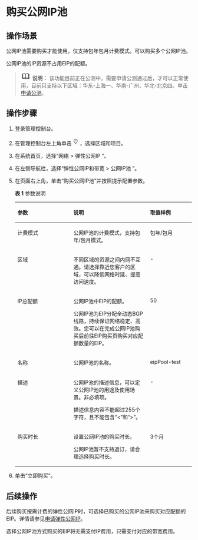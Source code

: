# 购买公网IP池<a name="eipPools_0002"></a>

## 操作场景<a name="section567518141511"></a>

公网IP池需要购买才能使用，仅支持包年包月计费模式。可以购买多个公网IP池。

公网IP池的IP资源不占用EIP的配额。

>![](public_sys-resources/icon-note.gif) **说明：** 
>该功能目前正在公测中，需要申请公测通过后，才可以正常使用，目前只支持以下区域：华东-上海一、华南-广州、华北-北京四。单击[申请公测](https://account.huaweicloud.com/usercenter/?region=cn-south-1#/applyBeta?serviceCodeP=eip_pool)。

## 操作步骤<a name="section14486185641517"></a>

1.  登录管理控制台。
2.  在管理控制台左上角单击![](figures/icon-region-0.png)，选择区域和项目。
3.  在系统首页，选择“网络 \> 弹性公网IP ”。
4.  在左侧导航栏，选择“弹性公网IP和带宽 \> 公网IP池 ”。
5.  在页面右上角，单击“购买公网IP池”并按照提示配置参数。

    **表 1**  参数说明

    <a name="zh-cn_topic_0118498850_tb8e92f5357304d0297e9c203270c546e"></a>
    <table><thead align="left"><tr id="zh-cn_topic_0118498850_r66aedde49c144d8a84278fc61dadffdd"><th class="cellrowborder" valign="top" width="31.65%" id="mcps1.2.4.1.1"><p id="zh-cn_topic_0118498850_aafd79e8ecf074d0da2b802ca103815d1"><a name="zh-cn_topic_0118498850_aafd79e8ecf074d0da2b802ca103815d1"></a><a name="zh-cn_topic_0118498850_aafd79e8ecf074d0da2b802ca103815d1"></a>参数</p>
    </th>
    <th class="cellrowborder" valign="top" width="43.29%" id="mcps1.2.4.1.2"><p id="zh-cn_topic_0118498850_a30252599cf9146418f791259ec182081"><a name="zh-cn_topic_0118498850_a30252599cf9146418f791259ec182081"></a><a name="zh-cn_topic_0118498850_a30252599cf9146418f791259ec182081"></a>说明</p>
    </th>
    <th class="cellrowborder" valign="top" width="25.06%" id="mcps1.2.4.1.3"><p id="zh-cn_topic_0118498850_a02cb30a37b3a49abb2a82c12344214df"><a name="zh-cn_topic_0118498850_a02cb30a37b3a49abb2a82c12344214df"></a><a name="zh-cn_topic_0118498850_a02cb30a37b3a49abb2a82c12344214df"></a>取值样例</p>
    </th>
    </tr>
    </thead>
    <tbody><tr id="row10633143201315"><td class="cellrowborder" valign="top" width="31.65%" headers="mcps1.2.4.1.1 "><p id="p13634194361312"><a name="p13634194361312"></a><a name="p13634194361312"></a>计费模式</p>
    </td>
    <td class="cellrowborder" valign="top" width="43.29%" headers="mcps1.2.4.1.2 "><p id="p156342433138"><a name="p156342433138"></a><a name="p156342433138"></a>公网IP池的计费模式，支持包年/包月模式。</p>
    </td>
    <td class="cellrowborder" valign="top" width="25.06%" headers="mcps1.2.4.1.3 "><p id="p18634943171317"><a name="p18634943171317"></a><a name="p18634943171317"></a>包年/包月</p>
    </td>
    </tr>
    <tr id="zh-cn_topic_0118498850_row69311030161113"><td class="cellrowborder" valign="top" width="31.65%" headers="mcps1.2.4.1.1 "><p id="zh-cn_topic_0118498850_p1211443310119"><a name="zh-cn_topic_0118498850_p1211443310119"></a><a name="zh-cn_topic_0118498850_p1211443310119"></a>区域</p>
    </td>
    <td class="cellrowborder" valign="top" width="43.29%" headers="mcps1.2.4.1.2 "><p id="zh-cn_topic_0118498850_p411903317112"><a name="zh-cn_topic_0118498850_p411903317112"></a><a name="zh-cn_topic_0118498850_p411903317112"></a>不同区域的资源之间内网不互通。请选择靠近您客户的区域，可以降低网络时延、提高访问速度。</p>
    </td>
    <td class="cellrowborder" valign="top" width="25.06%" headers="mcps1.2.4.1.3 "><p id="zh-cn_topic_0118498850_p17860245175818"><a name="zh-cn_topic_0118498850_p17860245175818"></a><a name="zh-cn_topic_0118498850_p17860245175818"></a>-</p>
    </td>
    </tr>
    <tr id="zh-cn_topic_0118498850_row1755815445016"><td class="cellrowborder" valign="top" width="31.65%" headers="mcps1.2.4.1.1 "><p id="p5511134451716"><a name="p5511134451716"></a><a name="p5511134451716"></a>IP总配额</p>
    </td>
    <td class="cellrowborder" valign="top" width="43.29%" headers="mcps1.2.4.1.2 "><p id="p1510144141716"><a name="p1510144141716"></a><a name="p1510144141716"></a>公网IP池中EIP的配额。</p>
    <p id="p11993512132914"><a name="p11993512132914"></a><a name="p11993512132914"></a>公网IP池为EIP分配全动态BGP线路，持续保证网络稳定、高效。您可以在完成公网IP池购买后前往EIP购买页购买对应配额数量的EIP。</p>
    </td>
    <td class="cellrowborder" valign="top" width="25.06%" headers="mcps1.2.4.1.3 "><p id="p65071544101712"><a name="p65071544101712"></a><a name="p65071544101712"></a>50</p>
    </td>
    </tr>
    <tr id="zh-cn_topic_0118498850_row1798051216168"><td class="cellrowborder" valign="top" width="31.65%" headers="mcps1.2.4.1.1 "><p id="zh-cn_topic_0118498850_p44256235163"><a name="zh-cn_topic_0118498850_p44256235163"></a><a name="zh-cn_topic_0118498850_p44256235163"></a>名称</p>
    </td>
    <td class="cellrowborder" valign="top" width="43.29%" headers="mcps1.2.4.1.2 "><p id="zh-cn_topic_0118498850_p134282234164"><a name="zh-cn_topic_0118498850_p134282234164"></a><a name="zh-cn_topic_0118498850_p134282234164"></a>公网IP池的名称。</p>
    </td>
    <td class="cellrowborder" valign="top" width="25.06%" headers="mcps1.2.4.1.3 "><p id="zh-cn_topic_0118498850_p2430182381611"><a name="zh-cn_topic_0118498850_p2430182381611"></a><a name="zh-cn_topic_0118498850_p2430182381611"></a>eipPool-test</p>
    </td>
    </tr>
    <tr id="zh-cn_topic_0118498850_row72697164367"><td class="cellrowborder" valign="top" width="31.65%" headers="mcps1.2.4.1.1 "><p id="p822885133210"><a name="p822885133210"></a><a name="p822885133210"></a>描述</p>
    </td>
    <td class="cellrowborder" valign="top" width="43.29%" headers="mcps1.2.4.1.2 "><p id="p1399275111429"><a name="p1399275111429"></a><a name="p1399275111429"></a>公网IP池的描述信息，可以定义公网IP池的用途及使用场景。非必填项。</p>
    <p id="p12593482111429"><a name="p12593482111429"></a><a name="p12593482111429"></a>描述信息内容不能超过255个字符，且不能包含“&lt;”和“&gt;”。</p>
    </td>
    <td class="cellrowborder" valign="top" width="25.06%" headers="mcps1.2.4.1.3 "><p id="p13439131111429"><a name="p13439131111429"></a><a name="p13439131111429"></a>-</p>
    </td>
    </tr>
    <tr id="zh-cn_topic_0118498850_row271187493651"><td class="cellrowborder" valign="top" width="31.65%" headers="mcps1.2.4.1.1 "><p id="p1222345153214"><a name="p1222345153214"></a><a name="p1222345153214"></a>购买时长</p>
    </td>
    <td class="cellrowborder" valign="top" width="43.29%" headers="mcps1.2.4.1.2 "><p id="p670514023313"><a name="p670514023313"></a><a name="p670514023313"></a>设置公网IP池的购买时长。</p>
    <p id="p9221135133211"><a name="p9221135133211"></a><a name="p9221135133211"></a>公网IP池暂不支持退订，请合理选择购买时长。</p>
    </td>
    <td class="cellrowborder" valign="top" width="25.06%" headers="mcps1.2.4.1.3 "><p id="p1822012593218"><a name="p1822012593218"></a><a name="p1822012593218"></a>3个月</p>
    </td>
    </tr>
    </tbody>
    </table>

6.  单击“立即购买”。

## 后续操作<a name="section6214425372"></a>

后续购买按需计费的弹性公网IP时，可选择已购买的公网IP池来购买对应配额的EIP。详情请参见[申请弹性公网IP](申请弹性公网IP.md)。

选择公网IP池方式购买的EIP将无需支付IP费用，只需支付对应的带宽费用。

